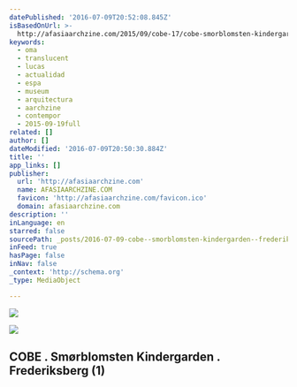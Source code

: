 ```yaml
---
datePublished: '2016-07-09T20:52:08.845Z'
isBasedOnUrl: >-
  http://afasiaarchzine.com/2015/09/cobe-17/cobe-smorblomsten-kindergarden-frederiksberg-1/
keywords:
  - oma
  - translucent
  - lucas
  - actualidad
  - espa
  - museum
  - arquitectura
  - aarchzine
  - contempor
  - 2015-09-19full
related: []
author: []
dateModified: '2016-07-09T20:50:30.884Z'
title: ''
app_links: []
publisher:
  url: 'http://afasiaarchzine.com'
  name: AFASIAARCHZINE.COM
  favicon: 'http://afasiaarchzine.com/favicon.ico'
  domain: afasiaarchzine.com
description: ''
inLanguage: en
starred: false
sourcePath: _posts/2016-07-09-cobe--smorblomsten-kindergarden--frederiksberg-1.md
inFeed: true
hasPage: false
inNav: false
_context: 'http://schema.org'
_type: MediaObject

---
```

![](https://the-grid-user-content.s3-us-west-2.amazonaws.com/3555afac-2305-442c-ba0c-28392190e1e9.jpg)

<article style=""><img src="https://imgflo.herokuapp.com/graph/vahj1ThiexotieMo/fd2eddf7c1be02d7e1bc738589464afd/noop.png?input=http%3A%2F%2Fafasiaarchzine.com%2Fwp-content%2Fthemes%2Fafasia%2Fimg%2Flogo.png" /><h1>COBE . Smørblomsten Kindergarden . Frederiksberg (1)</h1></article>